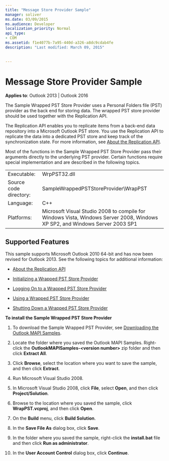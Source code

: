 ```yaml
---
title: "Message Store Provider Sample"
manager: soliver
ms.date: 03/09/2015
ms.audience: Developer
localization_priority: Normal
api_type:
- COM
ms.assetid: f1e4077b-7a95-440d-a326-a8dc9cdab4fe
description: "Last modified: March 09, 2015"
 
 
---
```


# Message Store Provider Sample

  
  
**Applies to**: Outlook 2013 | Outlook 2016 
  
The Sample Wrapped PST Store Provider uses a Personal Folders file (PST) provider as the back end for storing data. The wrapped PST store provider should be used together with the Replication API. 
  
The Replication API enables you to replicate items from a back-end data repository into a Microsoft Outlook PST store. You use the Replication API to replicate the data into a dedicated PST store and keep track of the synchronization state. For more information, see [About the Replication API](about-the-replication-api.md).
  
Most of the functions in the Sample Wrapped PST Store Provider pass their arguments directly to the underlying PST provider. Certain functions require special implementation and are described in the following topics.
  
|||
|:-----|:-----|
|Executable:  <br/> |WrpPST32.dll  <br/> |
|Source code directory:  <br/> |SampleWrappedPSTStoreProvider\WrapPST  <br/> |
|Language:  <br/> |C++  <br/> |
|Platforms:  <br/> |Microsoft Visual Studio 2008 to compile for Windows Vista, Windows Server 2008, Windows XP SP2, and Windows Server 2003 SP1  <br/> |
   
## Supported Features

This sample supports Microsoft Outlook 2010 64-bit and has now been revised for Outlook 2013. See the following topics for additional information:
  
- [About the Replication API](about-the-replication-api.md)
    
- [Initializing a Wrapped PST Store Provider](initializing-a-wrapped-pst-store-provider.md)
    
- [Logging On to a Wrapped PST Store Provider](logging-on-to-a-wrapped-pst-store-provider.md)
    
- [Using a Wrapped PST Store Provider](using-a-wrapped-pst-store-provider.md)
    
- [Shutting Down a Wrapped PST Store Provider](shutting-down-a-wrapped-pst-store-provider.md)
    
 **To install the Sample Wrapped PST Store Provider**
  
1. To download the Sample Wrapped PST Provider, see [Downloading the Outlook MAPI Samples](downloading-the-outlook-mapi-samples.md).
    
2. Locate the folder where you saved the Outlook MAPI Samples. Right-click the **OutlookMAPISamples-\<version number\>** zip folder and then click **Extract All**.
    
3. Click **Browse**, select the location where you want to save the sample, and then click **Extract**.
    
4. Run Microsoft Visual Studio 2008.
    
5. In Microsoft Visual Studio 2008, click **File**, select **Open**, and then click **Project/Solution**.
    
6. Browse to the location where you saved the sample, click **WrapPST.vcproj**, and then click **Open**.
    
7. On the **Build** menu, click **Build Solution**.
    
8. In the **Save File As** dialog box, click **Save**.
    
9. In the folder where you saved the sample, right-click the **install.bat** file and then click **Run as administrator**.
    
10. In the **User Account Control** dialog box, click **Continue**.
    

